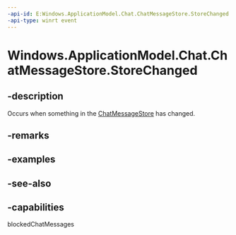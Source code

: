 ----api-id: E:Windows.ApplicationModel.Chat.ChatMessageStore.StoreChanged
-api-type: winrt event
---<!-- Event syntaxpublic event Windows.Foundation.TypedEventHandler StoreChanged<Windows.ApplicationModel.Chat.ChatMessageStore,  Windows.ApplicationModel.Chat.ChatMessageStoreChangedEventArgs>--># Windows.ApplicationModel.Chat.ChatMessageStore.StoreChanged## -descriptionOccurs when something in the [ChatMessageStore](chatmessagestore.md) has changed.## -remarks## -examples## -see-also## -capabilitiesblockedChatMessages